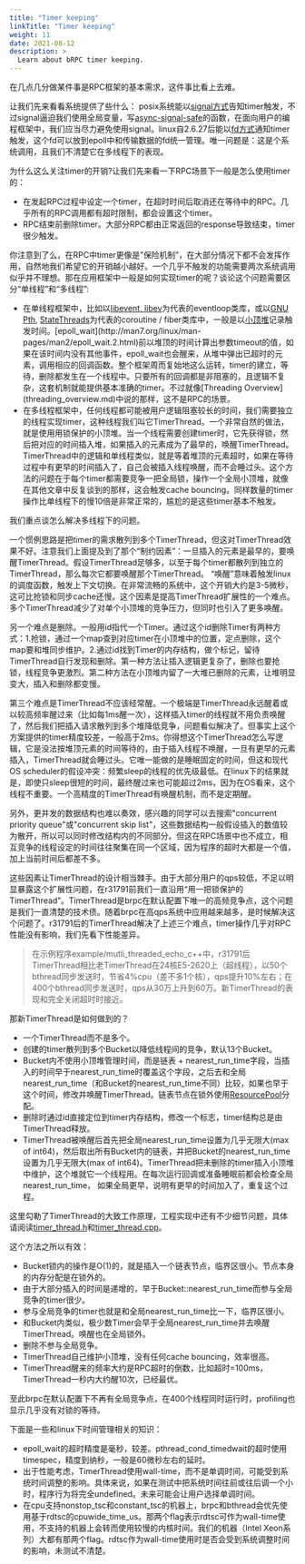 ```yaml
---
title: "Timer keeping"
linkTitle: "Timer keeping"
weight: 11
date: 2021-08-12
description: >
  Learn about bRPC timer keeping.
---
```

在几点几分做某件事是RPC框架的基本需求，这件事比看上去难。

让我们先来看看系统提供了些什么： posix系统能以[signal方式](http://man7.org/linux/man-pages/man2/timer_create.2.html)告知timer触发，不过signal逼迫我们使用全局变量，写[async-signal-safe](https://docs.oracle.com/cd/E19455-01/806-5257/gen-26/index.html)的函数，在面向用户的编程框架中，我们应当尽力避免使用signal。linux自2.6.27后能以[fd方式](http://man7.org/linux/man-pages/man2/timerfd_create.2.html)通知timer触发，这个fd可以放到epoll中和传输数据的fd统一管理。唯一问题是：这是个系统调用，且我们不清楚它在多线程下的表现。

为什么这么关注timer的开销?让我们先来看一下RPC场景下一般是怎么使用timer的：

- 在发起RPC过程中设定一个timer，在超时时间后取消还在等待中的RPC。几乎所有的RPC调用都有超时限制，都会设置这个timer。
- RPC结束前删除timer。大部分RPC都由正常返回的response导致结束，timer很少触发。

你注意到了么，在RPC中timer更像是”保险机制”，在大部分情况下都不会发挥作用，自然地我们希望它的开销越小越好。一个几乎不触发的功能需要两次系统调用似乎并不理想。那在应用框架中一般是如何实现timer的呢？谈论这个问题需要区分“单线程”和“多线程”:

- 在单线程框架中，比如以[libevent](http://libevent.org/)[, ](http://en.wikipedia.org/wiki/Reactor_pattern)[libev](http://software.schmorp.de/pkg/libev.html)为代表的eventloop类库，或以[GNU Pth](http://www.gnu.org/software/pth/pth-manual.html), [StateThreads](http://state-threads.sourceforge.net/index.html)为代表的coroutine / fiber类库中，一般是以[小顶堆](https://en.wikipedia.org/wiki/Heap_(data_structure))记录触发时间。[epoll_wait](http://man7.org/linux/man-pages/man2/epoll_wait.2.html)前以堆顶的时间计算出参数timeout的值，如果在该时间内没有其他事件，epoll_wait也会醒来，从堆中弹出已超时的元素，调用相应的回调函数。整个框架周而复始地这么运转，timer的建立，等待，删除都发生在一个线程中。只要所有的回调都是非阻塞的，且逻辑不复杂，这套机制就能提供基本准确的timer。不过就像[Threading Overview](threading_overview.md)中说的那样，这不是RPC的场景。
- 在多线程框架中，任何线程都可能被用户逻辑阻塞较长的时间，我们需要独立的线程实现timer，这种线程我们叫它TimerThread。一个非常自然的做法，就是使用用锁保护的小顶堆。当一个线程需要创建timer时，它先获得锁，然后把对应的时间插入堆，如果插入的元素成为了最早的，唤醒TimerThread。TimerThread中的逻辑和单线程类似，就是等着堆顶的元素超时，如果在等待过程中有更早的时间插入了，自己会被插入线程唤醒，而不会睡过头。这个方法的问题在于每个timer都需要竞争一把全局锁，操作一个全局小顶堆，就像在其他文章中反复谈到的那样，这会触发cache bouncing。同样数量的timer操作比单线程下的慢10倍是非常正常的，尴尬的是这些timer基本不触发。

我们重点谈怎么解决多线程下的问题。

一个惯例思路是把timer的需求散列到多个TimerThread，但这对TimerThread效果不好。注意我们上面提及到了那个“制约因素”：一旦插入的元素是最早的，要唤醒TimerThread。假设TimerThread足够多，以至于每个timer都散列到独立的TimerThread，那么每次它都要唤醒那个TimerThread。 “唤醒”意味着触发linux的调度函数，触发上下文切换。在非常流畅的系统中，这个开销大约是3-5微秒，这可比抢锁和同步cache还慢。这个因素是提高TimerThread扩展性的一个难点。多个TimerThread减少了对单个小顶堆的竞争压力，但同时也引入了更多唤醒。

另一个难点是删除。一般用id指代一个Timer。通过这个id删除Timer有两种方式：1.抢锁，通过一个map查到对应timer在小顶堆中的位置，定点删除，这个map要和堆同步维护。2.通过id找到Timer的内存结构，做个标记，留待TimerThread自行发现和删除。第一种方法让插入逻辑更复杂了，删除也要抢锁，线程竞争更激烈。第二种方法在小顶堆内留了一大堆已删除的元素，让堆明显变大，插入和删除都变慢。

第三个难点是TimerThread不应该经常醒。一个极端是TimerThread永远醒着或以较高频率醒过来（比如每1ms醒一次），这样插入timer的线程就不用负责唤醒了，然后我们把插入请求散列到多个堆降低竞争，问题看似解决了。但事实上这个方案提供的timer精度较差，一般高于2ms。你得想这个TimerThread怎么写逻辑，它是没法按堆顶元素的时间等待的，由于插入线程不唤醒，一旦有更早的元素插入，TimerThread就会睡过头。它唯一能做的是睡眠固定的时间，但这和现代OS scheduler的假设冲突：频繁sleep的线程的优先级最低。在linux下的结果就是，即使只sleep很短的时间，最终醒过来也可能超过2ms，因为在OS看来，这个线程不重要。一个高精度的TimerThread有唤醒机制，而不是定期醒。

另外，更并发的数据结构也难以奏效，感兴趣的同学可以去搜索"concurrent priority queue"或"concurrent skip list"，这些数据结构一般假设插入的数值较为散开，所以可以同时修改结构内的不同部分。但这在RPC场景中也不成立，相互竞争的线程设定的时间往往聚集在同一个区域，因为程序的超时大都是一个值，加上当前时间后都差不多。

这些因素让TimerThread的设计相当棘手。由于大部分用户的qps较低，不足以明显暴露这个扩展性问题，在r31791前我们一直沿用“用一把锁保护的TimerThread”。TimerThread是brpc在默认配置下唯一的高频竞争点，这个问题是我们一直清楚的技术债。随着brpc在高qps系统中应用越来越多，是时候解决这个问题了。r31791后的TimerThread解决了上述三个难点，timer操作几乎对RPC性能没有影响，我们先看下性能差异。

> 在示例程序example/mutli_threaded_echo_c++中，r31791后TimerThread相比老TimerThread在24核E5-2620上（超线程），以50个bthread同步发送时，节省4%cpu（差不多1个核），qps提升10%左右；在400个bthread同步发送时，qps从30万上升到60万。新TimerThread的表现和完全关闭超时时接近。

那新TimerThread是如何做到的？

- 一个TimerThread而不是多个。
- 创建的timer散列到多个Bucket以降低线程间的竞争，默认13个Bucket。
- Bucket内不使用小顶堆管理时间，而是链表 + nearest_run_time字段，当插入的时间早于nearest_run_time时覆盖这个字段，之后去和全局nearest_run_time（和Bucket的nearest_run_time不同）比较，如果也早于这个时间，修改并唤醒TimerThread。链表节点在锁外使用[ResourcePool](memory_management.md)分配。
- 删除时通过id直接定位到timer内存结构，修改一个标志，timer结构总是由TimerThread释放。
- TimerThread被唤醒后首先把全局nearest_run_time设置为几乎无限大(max of int64)，然后取出所有Bucket内的链表，并把Bucket的nearest_run_time设置为几乎无限大(max of int64)。TimerThread把未删除的timer插入小顶堆中维护，这个堆就它一个线程用。在每次运行回调或准备睡眠前都会检查全局nearest_run_time， 如果全局更早，说明有更早的时间加入了，重复这个过程。

这里勾勒了TimerThread的大致工作原理，工程实现中还有不少细节问题，具体请阅读[timer_thread.h](https://github.com/brpc/brpc/blob/master/src/bthread/timer_thread.h)和[timer_thread.cpp](https://github.com/brpc/brpc/blob/master/src/bthread/timer_thread.cpp)。

这个方法之所以有效：

- Bucket锁内的操作是O(1)的，就是插入一个链表节点，临界区很小。节点本身的内存分配是在锁外的。
- 由于大部分插入的时间是递增的，早于Bucket::nearest_run_time而参与全局竞争的timer很少。
- 参与全局竞争的timer也就是和全局nearest_run_time比一下，临界区很小。
- 和Bucket内类似，极少数Timer会早于全局nearest_run_time并去唤醒TimerThread。唤醒也在全局锁外。
- 删除不参与全局竞争。
- TimerThread自己维护小顶堆，没有任何cache bouncing，效率很高。 
- TimerThread醒来的频率大约是RPC超时的倒数，比如超时=100ms，TimerThread一秒内大约醒10次，已经最优。

至此brpc在默认配置下不再有全局竞争点，在400个线程同时运行时，profiling也显示几乎没有对锁的等待。

下面是一些和linux下时间管理相关的知识：

- epoll_wait的超时精度是毫秒，较差。pthread_cond_timedwait的超时使用timespec，精度到纳秒，一般是60微秒左右的延时。
- 出于性能考虑，TimerThread使用wall-time，而不是单调时间，可能受到系统时间调整的影响。具体来说，如果在测试中把系统时间往前或往后调一个小时，程序行为将完全undefined。未来可能会让用户选择单调时间。
- 在cpu支持nonstop_tsc和constant_tsc的机器上，brpc和bthread会优先使用基于rdtsc的cpuwide_time_us。那两个flag表示rdtsc可作为wall-time使用，不支持的机器上会转而使用较慢的内核时间。我们的机器（Intel Xeon系列）大都有那两个flag。rdtsc作为wall-time使用时是否会受到系统调整时间的影响，未测试不清楚。
